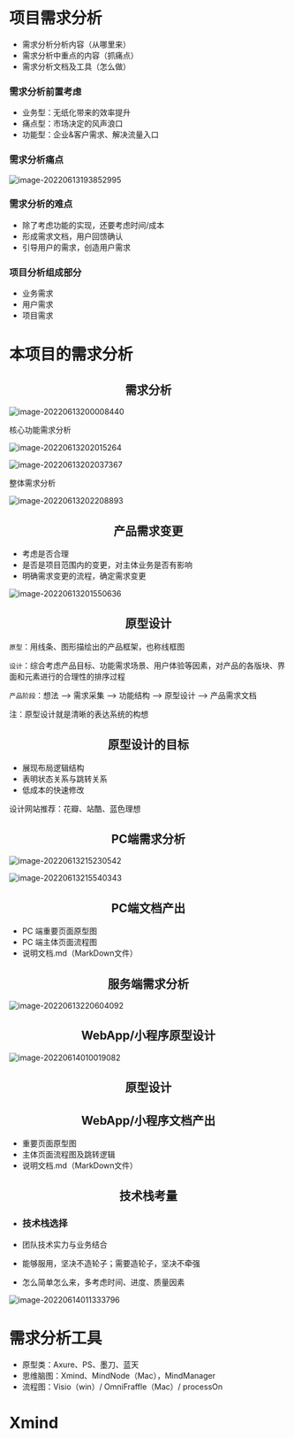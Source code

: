 # 项目需求分析

* 需求分析分析内容（从哪里来）
* 需求分析中重点的内容（抓痛点）
* 需求分析文档及工具（怎么做）

### 需求分析前置考虑

* 业务型：无纸化带来的效率提升
* 痛点型：市场决定的风声浪口
* 功能型：企业&客户需求、解决流量入口

### 需求分析痛点

![image-20220613193852995](https://tva1.sinaimg.cn/large/e6c9d24egy1h36umv2mloj21e20ian07.jpg)

### 需求分析的难点

* 除了考虑功能的实现，还要考虑时间/成本
* 形成需求文档，用户回馈确认
* 引导用户的需求，创造用户需求

### 项目分析组成部分

* 业务需求
* 用户需求
* 项目需求

# 本项目的需求分析

<center><h2>需求分析</h2></center>

![image-20220613200008440](https://tva1.sinaimg.cn/large/e6c9d24egy1h36v8xutomj219e0kkwie.jpg)

核心功能需求分析

![image-20220613202015264](https://tva1.sinaimg.cn/large/e6c9d24egy1h36vtv8q46j215i0homze.jpg)

![image-20220613202037367](https://tva1.sinaimg.cn/large/e6c9d24egy1h36vu8qteqj214o0hc40k.jpg)

整体需求分析

![image-20220613202208893](https://tva1.sinaimg.cn/large/e6c9d24egy1h36vvtzqlgj210i0fwdhc.jpg)

<center><h2>产品需求变更</h2></center>

* 考虑是否合理
* 是否是项目范围内的变更，对主体业务是否有影响
* 明确需求变更的流程，确定需求变更

![image-20220613201550636](https://tva1.sinaimg.cn/large/e6c9d24egy1h36vpbkc3jj21840f040y.jpg)

<center><h2>原型设计</h2></center>

`原型`：用线条、图形描绘出的产品框架，也称线框图

`设计`：综合考虑产品目标、功能需求场景、用户体验等因素，对产品的各版块、界面和元素进行的合理性的排序过程

`产品阶段`：想法 ——> 需求采集 ——> 功能结构 ——> 原型设计 ——> 产品需求文档

注：原型设计就是清晰的表达系统的构想

<h2 align="center">原型设计的目标</h2>

* 展现布局逻辑结构
* 表明状态关系与跳转关系
* 低成本的快速修改

设计网站推荐：花瓣、站酷、蓝色理想

<h2 align="center">PC端需求分析</h2>

![image-20220613215230542](https://tva1.sinaimg.cn/large/e6c9d24egy1h36yhtnnc4j21860m8mz9.jpg)

![image-20220613215540343](https://tva1.sinaimg.cn/large/e6c9d24egy1h36yl4689gj20hc03yq35.jpg)

 <h2 align="center">PC端文档产出</h2>

* PC 端重要页面原型图
* PC 端主体页面流程图
* 说明文档.md（MarkDown文件）

 <h2 align="center">服务端需求分析</h2>

![image-20220613220604092](https://tva1.sinaimg.cn/large/e6c9d24egy1h36yvxqqd9j214s0haabb.jpg)

 <h2 align="center">WebApp/小程序原型设计</h2>

![image-20220614010019082](https://tva1.sinaimg.cn/large/e6c9d24egy1h373x8mk6pj21980gsab9.jpg)

 <h2 align="center">原型设计</h2>

 <h2 align="center">WebApp/小程序文档产出</h2>

* 重要页面原型图
* 主体页面流程图及跳转逻辑
* 说明文档.md（MarkDown文件）

 <h2 align="center">技术栈考量</h2>

* ### 技术栈选择

* 团队技术实力与业务结合

* 能够服用，坚决不造轮子；需要造轮子，坚决不牵强

* 怎么简单怎么来，多考虑时间、进度、质量因素

![image-20220614011333796](https://tva1.sinaimg.cn/large/e6c9d24egy1h374b10l1yj21ai0s87b6.jpg)

# 需求分析工具

* 原型类：Axure、PS、墨刀、蓝天
* 思维脑图：Xmind、MindNode（Mac），MindManager
* 流程图：Visio（win）/ OmniFraffle（Mac）/ processOn

# Xmind